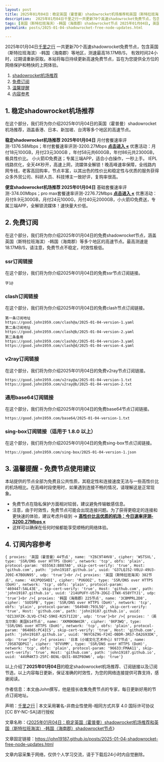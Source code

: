 ```yaml
---
layout: post
title: 2025年01月04日：稳定英国（霍普曼）shadowrocket机场推荐和英国（斯特拉班海滨）-韩国（海南郡）shadowrocket节点
description:  2025年01月04日千里之行一共更新70个高速shadowrocket免费节点，包含英国（斯特拉班海滨）-韩国（海南郡）等地区，测速最高18.17MB/S， 有效时间24小时，过期请重新获取。本站将每日持续更新高速免费节点，旨在为您提供全方位的网络保护和畅快的上网体验
tags: [英国（斯特拉班海滨）-韩国（海南郡）shadowrocket节点 2025年01月04日, 英国（霍普曼）稳定shadowrocket机场推荐 2025年01月04日]
permalink: posts/2025-01-04-shadowrocket-free-node-updates.html

---
```



2025年01月04日[千里之行](https://john19187.github.io) 一共更新70个高速shadowrocket免费节点，包含英国（斯特拉班海滨）-韩国（海南郡）等地区，测速最高18.17MB/S， 有效时间24小时，过期请重新获取。本站将每日持续更新高速免费节点，旨在为您提供全方位的网络保护和畅快的上网体验。

1. [shadowrocket机场推荐](#1-稳定shadowrocket机场推荐)
2. [免费订阅](#2-免费订阅)
3. [温馨提醒](#3-温馨提醒---免费节点使用建议)
4. [内容参考](#4-订阅内容参考)

## 1. 稳定shadowrocket机场推荐

在这个部分，我们将为你介绍2025年01月04日的英国（霍普曼）shadowrocket机场推荐，涵盖香港、日本、新加坡、台湾等多个地区的高速节点。

<div class="good cat1"><strong>稳定shadowrocket机场推荐 2025年01月04日</strong> 月付套餐速率评测-1376.58Mbps；年付套餐速率评测-3200.27Mbps <strong><a href="https://good.john1959.com/lepl/2025-01-04" target="_blank">点击进入 «</a></strong> 优惠活动：月付18元100GB，月付23元300GB ，年付58元共600GB，年付86元共2300GB，极具性价比。 小火箭ID免费送；专属三端APP，适合小白操作，一秒上手。 IEPL线路优化，全天4K秒开，高速上网，流媒体全解锁！晚高峰速率保障，全线路内网专线，老客高回购率，节点丰富，以其出色的性价比和稳定性与优质的服务获得众多外贸公司、科研人员、科技博主一致好评，复购率很高。</div><div class="good cat2">

<strong>便宜shadowrocket机场推荐 2025年01月04日</strong> 基础套餐速率评测-374.00Mbps；pro max套餐速率评测-2276.72Mbps <strong><a href="https://good.john1959.com/cheap/2025-01-04" target="_blank">点击进入 «</a></strong> 优惠活动：月付9.9元300GB，月付24元1000G，月付40元2000GB，小火箭ID免费送，专属三端APP，全解锁流媒体！速快量大价低。</div>

## 2. 免费订阅

在这个部分，我们将为你介绍2025年01月04日的免费shadowrocket节点，涵盖英国（斯特拉班海滨）-韩国（海南郡）等多个地区的高速节点。最高测速是18.17MB/S，请注意，免费节点不稳定，时效性极低。

### ssr订阅链接

在这个部分，我们将为你介绍2025年01月04日的免费ssr节点订阅链接。

```
字1@
```

### clash订阅链接

在这个部分，我们将为你介绍2025年01月04日的免费clash节点订阅链接。

```
第一条订阅地址
https://good.john1959.com/clash@a/2025-01-04-version-1.yaml
第二条订阅地址
https://good.john1959.com/clash@b/2025-01-04-version-2.yaml
第二条备用
https://good.john1959.com/clash@c/2025-01-04-version-3.yaml
https://good.john1959.com/clash@d/2025-01-04-version-4.yaml
```

### v2ray订阅链接

在这个部分，我们将为你介绍2025年01月04日的免费v2ray节点订阅链接。

```
https://good.john1959.com/v2ray@a/2025-01-04-version-1.txt
https://good.john1959.com/v2ray@b/2025-01-04-version-2.txt
```

### 通用base64订阅链接

在这个部分，我们将为你介绍2025年01月04日的免费base64节点订阅链接。

```
https://good.john1959.com/base64/2025-01-04-version-1.txt
```

### sing-box订阅链接（适用于 1.8.0 以上）

在这个部分，我们将为你介绍2025年01月04日的免费sing-box节点订阅链接。

```
https://good.john1959.com/sing-box/2025-01-04-version-1.json
```

## 3. 温馨提醒 - 免费节点使用建议

本站提供的节点全部为免费且公共性质，其稳定性和连接速度无法与一些高性价比的机场相比。在高峰时段使用时，如果遇到连接不畅的情况，请理解这是正常现象。

- 免费节点在隐私保护方面相对较弱，建议避免传输敏感信息。
- 注意，由于时效性，免费节点可能会出现连接问题。为了获得更稳定的连接和更快速的体验，建议考虑升级到 → <strong>[高性价比且优质的机场：今日速率评测- 3200.27Mbps «](https://good.john1959.com/lepl/2025-01-04)</strong>
- 这样可以确保在任何时候都能享受顺畅的网络体验。

## 4. 订阅内容参考

```
{ proxies: '英国（霍普曼）44节点', name: 'YZ6C9T4HV8', cipher: 'WSTSVL', type: 'SSR/DNS over HTTPS (DoH)', network: 'tcp', obfs: 'plain', protocol-param: '655563:B887A0', skip-cert-verify: 'true', Host: 'github.com', path: 'john19187.github.io', uuid: 'G37LQJ52-V0LU-49U3-JO9I-K7BOUN95', udp: 'true'}<br />{ proxies: '英国（斯特拉班海滨）382节点', name: '4XJPQOSHDI', cipher: 'PU6OOZ', type: 'SSR/DNS over HTTPS (DoH)', network: 'tcp', obfs: 'plain', protocol-param: '469447:5AL43E', skip-cert-verify: 'true', Host: 'github.com', path: 'john19187.github.io', uuid: '214UPUFY-U579-2DGI-ITWX-658YTYJ1', udp: 'true'}<br />{ proxies: '韩国（海南郡）225节点', name: '3CBMPRL2D8', cipher: 'SUO5PB', type: 'SSR/DNS over HTTPS (DoH)', network: 'tcp', obfs: 'plain', protocol-param: '564940:793L5Q', skip-cert-verify: 'true', Host: 'github.com', path: 'john19187.github.io', uuid: 'OZ13XFZK-3LVQ-CT4Z-S9KE-R2571I2O', udp: 'true'}<br />{ proxies: '（英戈尔斯）美国614节点', name: 'XKM0KNW4IR', cipher: '9XP3WQ', type: 'SSR/DNS over HTTPS (DoH)', network: 'tcp', obfs: 'plain', protocol-param: '064865:PC4IC5', skip-cert-verify: 'true', Host: 'github.com', path: 'john19187.github.io', uuid: '96YC6Z9G-F24I-OBDR-3RS7-DA2G93DK', udp: 'true'}<br />{ proxies: '日本（小城文化艺术中心）977节点', name: 'J9S87QDPGI', cipher: '07VVMM', type: 'SSR/DNS over HTTPS (DoH)', network: 'tcp', obfs: 'plain', protocol-param: '96633:FMAA11', skip-cert-verify: 'true', Host: 'github.com', path: 'john19187.github.io', uuid: '44VM4KT3-25FC-BENL-QU31-88ZP8OW6', udp: 'true'}
```

以上介绍了<strong>2025年01月04日</strong>的稳定shadowrocket机场推荐、订阅链接以及订阅节选，以上内容每日更新，保证准确的时效性，为您的网络连接提供可靠支持，感谢阅读。

作者信息：本文由John撰写，他是擅长收集免费节点的专家，每日更新好用的节点订阅地址。

声明：[千里之行](https://john19187.github.io) | 本文采用署名-非商业性使用-相同方式共享 4.0 国际许可协议[CC BY-NC-SA]进行授权

文章名称：《[2025年01月04日：稳定英国（霍普曼）shadowrocket机场推荐和英国（斯特拉班海滨）-韩国（海南郡）shadowrocket节点](https://john19187.github.io/posts/2025-01-04-shadowrocket-free-node-updates.html)》

文章固定链接：https://john19187.github.io/posts/2025-01-04-shadowrocket-free-node-updates.html

文章内容采集于网络，仅供个人学习交流，请于下载后24小时内自觉删除。
